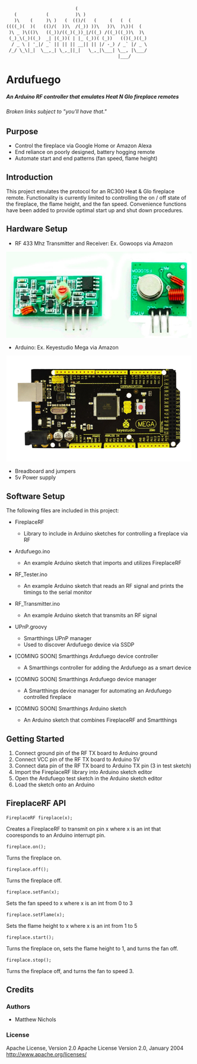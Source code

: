 ```
                          (                           
   (           (          )\ )                        
   )\    (     )\ )   (  (()/(   (     (   (  (       
((((_)(  )(   (()/(  ))\  /(_)) ))\   ))\  )\))(  (   
 )\ _ )\(()\   ((_))/((_)(_))_|/((_) /((_)((_))\  )\  
 (_)_\(_)((_)  _| |(_))( | |_ (_))( (_))   (()(_)((_) 
  / _ \ | '_|/ _` || || || __|| || |/ -_) / _` |/ _ \ 
 /_/ \_\|_|  \__,_| \_,_||_|   \_,_|\___| \__, |\___/ 
                                          |___/       
```
# Ardufuego
##### An Arduino RF controller that emulates Heat N Glo fireplace remotes
###### *Broken links subject to "you'll have that."*

## Purpose
- Control the fireplace via Google Home or Amazon Alexa
- End reliance on poorly designed, battery hogging remote
- Automate start and end patterns (fan speed, flame height)

## Introduction
This project emulates the protocol for an RC300 Heat & Glo fireplace remote.  Functionality is currently limited to controlling the on / off state of the fireplace, the flame height, and the fan speed.  Convenience functions have been added to provide optimal start up and shut down procedures.

## Hardware Setup
- RF 433 Mhz Transmitter and Receiver: Ex. Gowoops via Amazon
<img src="/images/RF.png" width="500">

- Arduino: Ex. Keyestudio Mega via Amazon
<img src="/images/mega.jpg" width="500">

- Breadboard and jumpers
- 5v Power supply

## Software Setup
The following files are included in this project:
- FireplaceRF
  - Library to include in Arduino sketches for controlling a fireplace via RF

- Ardufuego.ino
  - An example Arduino sketch that imports and utilizes FireplaceRF

- RF_Tester.ino
  - An example Arduino sketch that reads an RF signal and prints the timings to the serial monitor

- RF_Transmitter.ino
  - An example Arduino sketch that transmits an RF signal

- UPnP.groovy
  - Smartthings UPnP manager
  - Used to discover Ardufuego device via SSDP

- [COMING SOON] Smartthings Ardufuego device controller
  - A Smartthings controller for adding the Ardufuego as a smart device

- [COMING SOON] Smartthings Ardufuego device manager
  - A Smartthings device manager for automating an Ardufuego controlled fireplace

- [COMING SOON] Smartthings Arduino sketch
  - An Arduino sketch that combines FireplaceRF and Smartthings

## Getting Started
1. Connect ground pin of the RF TX board to Arduino ground
2. Connect VCC pin of the RF TX board to Arduino 5V
3. Connect data pin of the RF TX board to Arduino TX pin (3 in test sketch)
4. Import the FireplaceRF library into Arduino sketch editor
5. Open the Ardufuego test sketch in the Arduino sketch editor
6. Load the sketch onto an Arduino

## FireplaceRF API
```
FireplaceRF fireplace(x);
```
Creates a FireplaceRF to transmit on pin x where x is an int that cooresponds to an Arduino interrupt pin.
```
fireplace.on();
```
Turns the fireplace on.
```
fireplace.off();
```
Turns the fireplace off.
```
fireplace.setFan(x);
```
Sets the fan speed to x where x is an int from 0 to 3
```
fireplace.setFlame(x);
```
Sets the flame height to x where x is an int from 1 to 5
```
fireplace.start();
```
Turns the fireplace on, sets the flame height to 1, and turns the fan off.
```
fireplace.stop();
```
Turns the fireplace off, and turns the fan to speed 3.

## Credits
### Authors
* Matthew Nichols

### License
Apache License, Version 2.0 Apache License Version 2.0, January 2004 http://www.apache.org/licenses/

